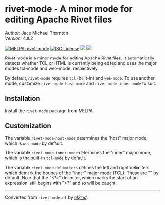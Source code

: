 # rivet-mode - A minor mode for editing Apache Rivet files

_Author:_ Jade Michael Thornton<br>
_Version:_ 4.0.2<br>

[![MELPA: rivet-mode](https://melpa.org/packages/rivet-mode-badge.svg)](https://melpa.org/#/rivet-mode) [![ISC License](https://img.shields.io/badge/license-ISC-green.svg)](./LICENSE) [![](https://img.shields.io/github/languages/code-size/thornjad/rivet-mode.svg)](https://gitlab.com/thornjad/rivet-mode) [![](https://img.shields.io/github/v/tag/thornjad/rivet-mode.svg?label=version&color=yellowgreen)](https://gitlab.com/thornjad/rivet-mode/-/tags)

Rivet mode is a minor mode for editing Apache Rivet files. It automatically
detects whether TCL or HTML is currently being edited and uses the major
modes tcl-mode and web-mode, respectively.

By default, `rivet-mode` requires `tcl` (built-in) and `web-mode`. To use
another mode, customize `rivet-mode-host-mode` and `rivet-mode-inner-mode` to
suit.

## Installation

Install the `rivet-mode` package from MELPA.

## Customization

The variable `rivet-mode-host-mode` determines the "host" major mode, which
is `web-mode` by default.

The variable `rivet-mode-inner-mode` determines the "inner" major mode, which
is the built-in `tcl-mode` by default.

The variable `rivet-mode-delimiters` defines the left and right delimiters
which demark the bounds of the "inner" major mode (TCL). These are "<?" and
"?>" by default. Note that the "<?=" delimiter, which marks the start of an
expression, still begins with "<?" and so will be caught.


---
Converted from `rivet-mode.el` by [_el2md_](https://gitlab.com/thornjad/el2md).
